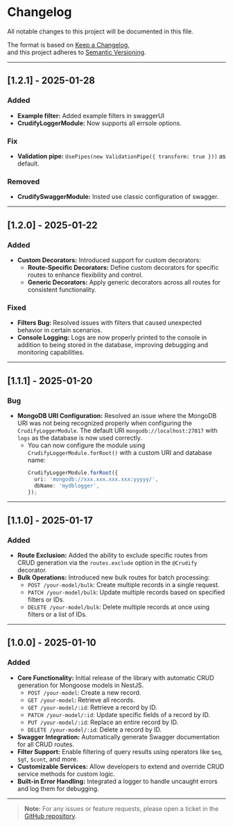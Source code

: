 # Changelog

All notable changes to this project will be documented in this file.

The format is based on [Keep a Changelog](https://keepachangelog.com/en/1.0.0/),  
and this project adheres to [Semantic Versioning](https://semver.org/spec/v2.0.0.html).


---
## [1.2.1] - 2025-01-28
### Added
- **Example filter:** Added example filters in swaggerUI
- **CrudifyLoggerModule:** Now supports all errsole options.

### Fix
- **Validation pipe:** `UsePipes(new ValidationPipe({ transform: true }))` as default.

### Removed
- **CrudifySwaggerModule:** Insted use classic configuration of swagger.

---

## [1.2.0] - 2025-01-22
### Added
- **Custom Decorators:** Introduced support for custom decorators:
  - **Route-Specific Decorators:** Define custom decorators for specific routes to enhance flexibility and control.
  - **Generic Decorators:** Apply generic decorators across all routes for consistent functionality.

### Fixed
- **Filters Bug:** Resolved issues with filters that caused unexpected behavior in certain scenarios.
- **Console Logging:** Logs are now properly printed to the console in addition to being stored in the database, improving debugging and monitoring capabilities.

---

## [1.1.1] - 2025-01-20
### Bug
- **MongoDB URI Configuration:** Resolved an issue where the MongoDB URI was not being recognized properly when configuring the `CrudifyLoggerModule`. The default URI `mongodb://localhost:27017` with `logs` as the database is now used correctly.
  - You can now configure the module using `CrudifyLoggerModule.forRoot()` with a custom URI and database name:
    ```typescript
    CrudifyLoggerModule.forRoot({
      uri: 'mongodb://xxx.xxx.xxx.xxx:yyyyy/',
      dbName: 'mydblogger',
    });
    ```

---

## [1.1.0] - 2025-01-17
### Added
- **Route Exclusion:** Added the ability to exclude specific routes from CRUD generation via the `routes.exclude` option in the `@Crudify` decorator.
- **Bulk Operations:** Introduced new bulk routes for batch processing:
  - `POST /your-model/bulk`: Create multiple records in a single request.
  - `PATCH /your-model/bulk`: Update multiple records based on specified filters or IDs.
  - `DELETE /your-model/bulk`: Delete multiple records at once using filters or a list of IDs.

---

## [1.0.0] - 2025-01-10
### Added
- **Core Functionality:** Initial release of the library with automatic CRUD generation for Mongoose models in NestJS.
  - `POST /your-model`: Create a new record.
  - `GET /your-model`: Retrieve all records.
  - `GET /your-model/:id`: Retrieve a record by ID.
  - `PATCH /your-model/:id`: Update specific fields of a record by ID.
  - `PUT /your-model/:id`: Replace an entire record by ID.
  - `DELETE /your-model/:id`: Delete a record by ID.
- **Swagger Integration:** Automatically generate Swagger documentation for all CRUD routes.
- **Filter Support:** Enable filtering of query results using operators like `$eq`, `$gt`, `$cont`, and more.
- **Customizable Services:** Allow developers to extend and override CRUD service methods for custom logic.
- **Built-in Error Handling:** Integrated a logger to handle uncaught errors and log them for debugging.

---

> **Note:** For any issues or feature requests, please open a ticket in the [GitHub repository](https://github.com/mitinoh/crudify).

